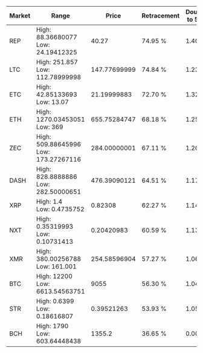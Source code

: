 | Market | Range | Price| Retracement | Doubles to 50% |
| --- | --- | --- | --- | --- |
| REP | High: 88.36680077<br />Low: 24.19412325 | 40.27 | 74.95 % | 1.40 |
| LTC | High: 251.857<br />Low: 112.78999998 | 147.77699999 | 74.84 % | 1.23 |
| ETC | High: 42.85133693<br />Low: 13.07 | 21.19999883 | 72.70 % | 1.32 |
| ETH | High: 1270.03453051<br />Low: 369 | 655.75284747 | 68.18 % | 1.25 |
| ZEC | High: 509.88645996<br />Low: 173.27267116 | 284.00000001 | 67.11 % | 1.20 |
| DASH | High: 828.8888886<br />Low: 282.50000651 | 476.39090121 | 64.51 % | 1.17 |
| XRP | High: 1.4<br />Low: 0.4735752 | 0.82308 | 62.27 % | 1.14 |
| NXT | High: 0.35319993<br />Low: 0.10731413 | 0.20420983 | 60.59 % | 1.13 |
| XMR | High: 380.00256788<br />Low: 161.001 | 254.58596904 | 57.27 % | 1.06 |
| BTC | High: 12200<br />Low: 6613.54563751 | 9055 | 56.30 % | 1.04 |
| STR | High: 0.6399<br />Low: 0.18616807 | 0.39521263 | 53.93 % | 1.05 |
| BCH | High: 1790<br />Low: 603.64448438 | 1355.2 | 36.65 % | 0.00 |
